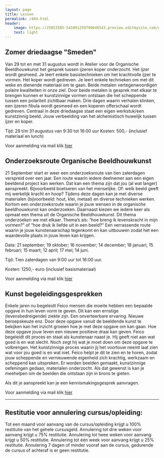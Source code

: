 ```yaml
---
layout: page
title: Lessen
permalink: /404.html
header:
    image: https://25853585-541091259790646543.preview.editmysite.com/uploads/2/5/8/5/25853585/lessen-4-kopie_orig.jpg
    text: light
---
```






## Zomer driedaagse "Smeden"

Van 29 tot en met 31 augustus wordt in Atelier voor de Organische Beeldhouwkunst het gesprek tussen ijzeren koper onderzocht.
Het ijzer wordt gesmeed. Je leert enkele basistechnieken om het krachtvolle ijzer te vormen.
Het koper wordt gedreven. Je leert enkele technieken om met dit weke en dienende materiaal om te gaan. Beide metalen vertegenwoordigen polaire kwaliteiten in onze ziel. Door beide metalen is gesprek met elkaar te brengen
kunnen er kunstzinnige vormen ontstaan die het scheppende tussen een polariteit zichtbaar maken.
Drie dagen waarin verhalen klinken, een ijzeren fibula wordt gesmeed en een koperen offerschaal wordt gedreven. Centraal in deze driedaagse staat een eigen
werkstuk/een kunstzinnig beeld. Jouw verbeelding van het alchemistisch huwelijk tussen ijzer en koper.

Tijd: 29 t/m 31 augustus van 9:30 tot 16:00 uur
Kosten: 500,- (inclusief materiaal en lunch)

Voor aanmelding via mail klik [hier](contact.md)

## Onderzoeksroute Organische Beeldhouwkunst

21 September start er weer een onderzoeksroute van tien
zaterdagen verspreid over een jaar. Een route waarin iedere
deelnemer aan een eigen beeldend project kan werken. Dat kan
een thema zijn dat jou (al wat langer) aanspreekt. Bijvoorbeeld
boetseren van het menselijke. Of: welk beeld geeft mij werkelijk
kracht en hoop? Tijdens deze dagen kan je met diverse materialen
(bijvoorbeeld: hout, klei, metaal) en diverse technieken werken.
Kortom een onderzoeksroute waarin je jouw wensen in de
organische beeldhouwkunst kan onderzoeken. Daarnaast kiezen
we iedere keer als opmaat een thema uit de Organische
Beeldhouwkunst. Dit thema onderzoeken we met elkaar. Thema’s
als: “hoe breng ik levenskracht in mijn vormen?” of “hoe druk ik
liefde uit in een beeld?“
Een verrassende route waarin je jouw kunstenaarschap tegenkomt
en kan uitbouwen zodat het een waardevolle plaats in jouw leven
kan krijgen.

Data: 21 september; 19 oktober; 16 november; 14 december;
18 januari; 15 februari; 15 maart; 12 april; 17 mei; 14 juni.

Tijd: Tien zaterdagen van 9:00 uur tot 16:00 uur.

Kosten: 1250,- euro (inclusief basismateriaal)

Voor aanmelding via mail klik [hier](contact.md)







## Kunst begeleidingsgesprekken

Enkele jaren nu begeleidt Feico mensen die moeite hebben een bepaalde opgave in hun leven vorm te geven. Dit kan een ernstige (levensbedreigende) ziekte zijn. Een onverteerbare ervaring. Nieuwe beroepskeuze enz.
Door deze opgave vanuit de beeldende kunst te bekijken kan het inzicht groeien hoe je met deze opgave om kan gaan. Hoe deze opgave jouw leven een nieuwe positieve draai kan geven.
Feico begeleidt dit proces en staat als kunstenaar naast je. Hij geeft niet aan wat goed is en wat slecht. Noch zegt hij wat je moet doen om deze opgave te volbrengen. Het kunstzinnige proces waarin jij het voortouw neemt laat zien wat voor jou goed is en wat niet. Feico helpt je dit te zien en te horen, zodat jouw scheppende en vernieuwende eigenheid zich krachtig, werkzaam en scheppend kan uitspreken.
Er worden beelden gemaakt, kunstzinnige oefeningen gedaan, materialen onderzocht. Als dat gewenst is kan je meehelpen om de beelden die ontstaan zijn in brons te gieten.

Als dit je aanspreekt kan je een kennismakingsgesprek aanvragen.

Voor aanmelding via mail klik [hier](contact.md)

_________

## Restitutie voor annulering cursus/opleiding:

Tot een maand voor aanvang van de cursus/opleiding krijgt u 100% restitutie van het gehele cursusgeld.
Annulering tot drie weken voor aanvang krijgt u 75% restitutie.
Annulering tot twee weken voor aanvang krijgt u 50% restitutie.
Annulering tot één week voor aanvang krijgt u 25% restitutie.
Annulering 7 dagen of minder vooraf aan de cursus, gedurende de cursus of achteraf is er geen restitutie.
